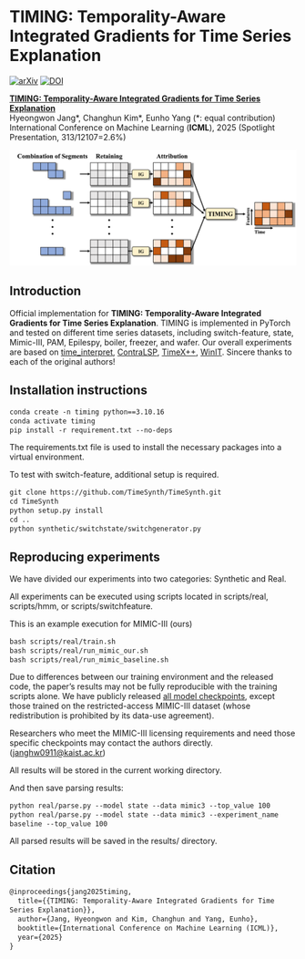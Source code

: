 # TIMING: Temporality-Aware Integrated Gradients for Time Series Explanation
[![arXiv](https://img.shields.io/badge/arXiv-2506.05035-b31b1b.svg)](https://arxiv.org/abs/2506.05035)
[![DOI](https://zenodo.org/badge/DOI/10.5281/zenodo.15671176.svg)](https://doi.org/10.5281/zenodo.15671176)

[**TIMING: Temporality-Aware Integrated Gradients for Time Series Explanation**](https://arxiv.org/abs/2506.05035)<br>
Hyeongwon Jang*, Changhun Kim*, Eunho Yang (*: equal contribution)<br>
International Conference on Machine Learning (**ICML**), 2025 (Spotlight Presentation, 313/12107=2.6%)

![](https://github.com/drumpt/drumpt.github.io/blob/main/content/publications/timing/featured.png)



## Introduction
Official implementation for **TIMING: Temporality-Aware Integrated Gradients for Time Series Explanation**. TIMING is implemented in PyTorch and tested on different time series datasets, including switch-feature, state, Mimic-III, PAM, Epilespy, boiler, freezer, and wafer. Our overall experiments are based on [time_interpret](https://github.com/josephenguehard/time_interpret), [ContraLSP](https://github.com/zichuan-liu/ContraLSP), [TimeX++](https://github.com/zichuan-liu/TimeXplusplus), [WinIT](https://github.com/layer6ai-labs/WinIT). 
Sincere thanks to each of the original authors!



## Installation instructions

```shell script
conda create -n timing python==3.10.16
conda activate timing
pip install -r requirement.txt --no-deps
```
The requirements.txt file is used to install the necessary packages into a virtual environment.

To test with switch-feature, additional setup is required.

```shell script
git clone https://github.com/TimeSynth/TimeSynth.git
cd TimeSynth
python setup.py install
cd ..
python synthetic/switchstate/switchgenerator.py
```



## Reproducing experiments

We have divided our experiments into two categories: Synthetic and Real.

All experiments can be executed using scripts located in scripts/real, scripts/hmm, or scripts/switchfeature.

This is an example execution for MIMIC-III (ours)
```shell script
bash scripts/real/train.sh
bash scripts/real/run_mimic_our.sh
bash scripts/real/run_mimic_baseline.sh
```

Due to differences between our training environment and the released code, the paper’s results may not be fully reproducible with the training scripts alone. We have publicly released [all model checkpoints](https://drive.google.com/file/d/1nX9x2iBTcFUykHsKAj_1xQftWvZtc1B6/view?usp=sharing), except those trained on the restricted-access MIMIC-III dataset (whose redistribution is prohibited by its data-use agreement).

Researchers who meet the MIMIC-III licensing requirements and need those specific checkpoints may contact the authors directly. (janghw0911@kaist.ac.kr)

All results will be stored in the current working directory.

And then save parsing results:
```shell script
python real/parse.py --model state --data mimic3 --top_value 100
python real/parse.py --model state --data mimic3 --experiment_name baseline --top_value 100
```

All parsed results will be saved in the results/ directory.

## Citation
```
@inproceedings{jang2025timing,
  title={{TIMING: Temporality-Aware Integrated Gradients for Time Series Explanation}},
  author={Jang, Hyeongwon and Kim, Changhun and Yang, Eunho},
  booktitle={International Conference on Machine Learning (ICML)},
  year={2025}
}
```

